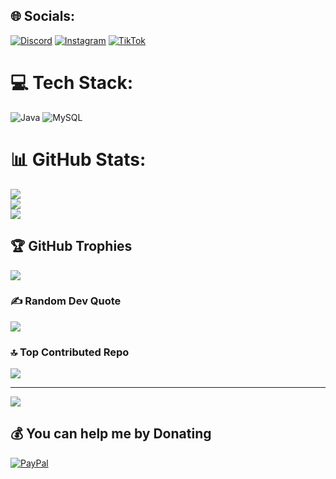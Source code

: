 
## 🌐 Socials:
[![Discord](https://img.shields.io/badge/Discord-%237289DA.svg?logo=discord&logoColor=white)](https://discord.gg/42ne.sys) [![Instagram](https://img.shields.io/badge/Instagram-%23E4405F.svg?logo=Instagram&logoColor=white)](https://instagram.com/Benne.wrs) [![TikTok](https://img.shields.io/badge/TikTok-%23000000.svg?logo=TikTok&logoColor=white)](https://tiktok.com/@Benne.wrs) 

# 💻 Tech Stack:
![Java](https://img.shields.io/badge/java-%23ED8B00.svg?style=plastic&logo=openjdk&logoColor=white) ![MySQL](https://img.shields.io/badge/mysql-4479A1.svg?style=plastic&logo=mysql&logoColor=white)
# 📊 GitHub Stats:
![](https://github-readme-stats.vercel.app/api?username=42nesys&theme=dark&hide_border=false&include_all_commits=true&count_private=true)<br/>
![](https://nirzak-streak-stats.vercel.app/?user=42nesys&theme=dark&hide_border=false)<br/>
![](https://github-readme-stats.vercel.app/api/top-langs/?username=42nesys&theme=dark&hide_border=false&include_all_commits=true&count_private=true&layout=compact)

## 🏆 GitHub Trophies
![](https://github-profile-trophy.vercel.app/?username=42nesys&theme=radical&no-frame=false&no-bg=true&margin-w=4)

### ✍️ Random Dev Quote
![](https://quotes-github-readme.vercel.app/api?type=horizontal&theme=radical)

### 🔝 Top Contributed Repo
![](https://github-contributor-stats.vercel.app/api?username=42nesys&limit=5&theme=dark&combine_all_yearly_contributions=true)

---
[![](https://visitcount.itsvg.in/api?id=42nesys&icon=0&color=0)](https://visitcount.itsvg.in)

  ## 💰 You can help me by Donating
  [![PayPal](https://img.shields.io/badge/PayPal-00457C?style=for-the-badge&logo=paypal&logoColor=white)](https://paypal.me/Benediktwellers) 

  
<!-- Proudly created with GPRM ( https://gprm.itsvg.in ) -->
